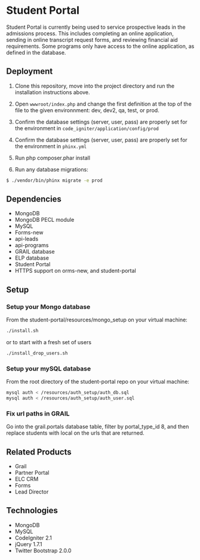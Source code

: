 # Student Portal

Student Portal is currently being used to service prospective leads in the admissions process. This includes completing an online application, sending in online transcript request forms, and reviewing financial aid requirements. Some programs only have access to the online application, as defined in the database.

## Deployment

1. Clone this repository, move into the project directory and run the installation instructions above.

2. Open `wwwroot/index.php` and change the first definition at the top of the file to the given environnment: dev, dev2, qa, test, or prod.

3. Confirm the database settings (server, user, pass) are properly set for the environment in `code_igniter/application/config/prod`

4. Confirm the database settings (server, user, pass) are properly set for the environment in `phinx.yml`

5. Run php composer.phar install

6. Run any database migrations:
``` sh
$ ./vendor/bin/phinx migrate -e prod
``` 

## Dependencies

* MongoDB
* MongoDB PECL module
* MySQL
* Forms-new
* api-leads
* api-programs
* GRAIL database
* ELP database
* Student Portal
* HTTPS support on orms-new, and student-portal

## Setup

### Setup your Mongo database

From the student-portal/resources/mongo_setup on your virtual machine:
```bash
./install.sh
```
or to start with a fresh set of users

```bash
./install_drop_users.sh
```

### Setup your mySQL database

From the root directory of the student-portal repo on your virtual machine:
```bash
mysql auth < /resources/auth_setup/auth_db.sql
mysql auth < /resources/auth_setup/auth_user.sql
```

### Fix url paths in GRAIL

Go into the grail.portals database table, filter by portal_type_id 8, and then replace students with local on the urls that are returned.


## Related Products
* Grail
* Partner Portal
* ELC CRM
* Forms
* Lead Director

## Technologies
* MongoDB
* MySQL
* CodeIgniter 2.1
* jQuery 1.7.1
* Twitter Bootstrap 2.0.0
